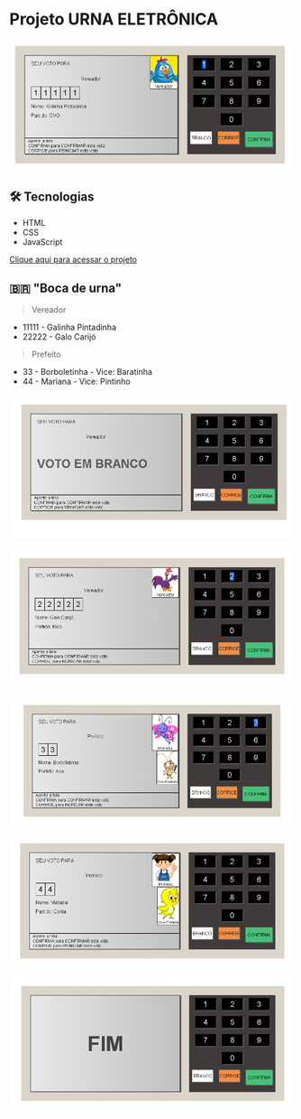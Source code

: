 # Projeto URNA ELETRÔNICA

![preview](./gitHub/11111.png)

## 🛠 Tecnologias

* HTML
* CSS
* JavaScript

[Clique aqui para acessar o projeto](https://aelanderfarias.github.io/urna-eletronica/)


## 🇧🇷 "Boca de urna" 
> Vereador
* 11111 - Galinha Pintadinha
* 22222 - Galo Carijó
>Prefeito
* 33 - Borboletinha - Vice: Baratinha
* 44 - Mariana - Vice: Pintinho

![preview](./gitHub/VotoBranco.png)

![preview](./gitHub/22222.png)

![preview](./gitHub/33.png)

![preview](./gitHub/44.png)

![preview](./gitHub/fim.png)
